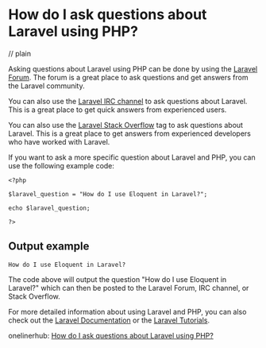 # How do I ask questions about Laravel using PHP?
// plain

Asking questions about Laravel using PHP can be done by using the [Laravel Forum](https://laracasts.com/discuss). The forum is a great place to ask questions and get answers from the Laravel community.

You can also use the [Laravel IRC channel](https://laravel.io/irc) to ask questions about Laravel. This is a great place to get quick answers from experienced users.

You can also use the [Laravel Stack Overflow](https://stackoverflow.com/questions/tagged/laravel) tag to ask questions about Laravel. This is a great place to get answers from experienced developers who have worked with Laravel.

If you want to ask a more specific question about Laravel and PHP, you can use the following example code:

```
<?php

$laravel_question = "How do I use Eloquent in Laravel?";

echo $laravel_question;

?>
```

## Output example


```
How do I use Eloquent in Laravel?
```

The code above will output the question "How do I use Eloquent in Laravel?" which can then be posted to the Laravel Forum, IRC channel, or Stack Overflow.

For more detailed information about using Laravel and PHP, you can also check out the [Laravel Documentation](https://laravel.com/docs/7.x) or the [Laravel Tutorials](https://laracasts.com/series/laravel-from-scratch).

onelinerhub: [How do I ask questions about Laravel using PHP?](https://onelinerhub.com/php-laravel/how-do-i-ask-questions-about-laravel-using-php)